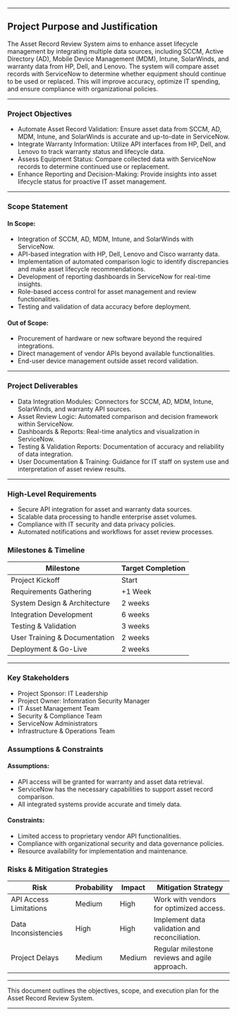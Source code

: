 

---

## Project Purpose and Justification

The Asset Record Review System aims to enhance asset lifecycle management by integrating multiple data sources, including SCCM, Active Directory (AD), Mobile Device Management (MDM), Intune, SolarWinds, and warranty data from HP, Dell, and Lenovo. The system will compare asset records with ServiceNow to determine whether equipment should continue to be used or replaced. This will improve accuracy, optimize IT spending, and ensure compliance with organizational policies.

---

### Project Objectives

* Automate Asset Record Validation: Ensure asset data from SCCM, AD, MDM, Intune, and SolarWinds is accurate and up-to-date in ServiceNow.
* Integrate Warranty Information: Utilize API interfaces from HP, Dell, and Lenovo to track warranty status and lifecycle data.
* Assess Equipment Status: Compare collected data with ServiceNow records to determine continued use or replacement.
* Enhance Reporting and Decision-Making: Provide insights into asset lifecycle status for proactive IT asset management.

---

### Scope Statement

#### In Scope:

* Integration of SCCM, AD, MDM, Intune, and SolarWinds with ServiceNow.
* API-based integration with HP, Dell, Lenovo and Cisco warranty data.
* Implementation of automated comparison logic to identify discrepancies and make asset lifecycle recommendations.
* Development of reporting dashboards in ServiceNow for real-time insights.
* Role-based access control for asset management and review functionalities.
* Testing and validation of data accuracy before deployment.

#### Out of Scope:

* Procurement of hardware or new software beyond the required integrations.
* Direct management of vendor APIs beyond available functionalities.
* End-user device management outside asset record validation.

---

### Project Deliverables

* Data Integration Modules: Connectors for SCCM, AD, MDM, Intune, SolarWinds, and warranty API sources.
* Asset Review Logic: Automated comparison and decision framework within ServiceNow.
* Dashboards & Reports: Real-time analytics and visualization in ServiceNow.
* Testing & Validation Reports: Documentation of accuracy and reliability of data integration.
* User Documentation & Training: Guidance for IT staff on system use and interpretation of asset review results.

---

### High-Level Requirements

* Secure API integration for asset and warranty data sources.
* Scalable data processing to handle enterprise asset volumes.
* Compliance with IT security and data privacy policies.
* Automated notifications and workflows for asset review processes.

### Milestones & Timeline

| Milestone | Target Completion |
|-----------|-------------------|
| Project Kickoff | Start |
| Requirements Gathering | +1 Week |
| System Design & Architecture | 2 weeks |
| Integration Development | 6 weeks |
| Testing & Validation | 3 weeks |
| User Training & Documentation | 2 weeks |
| Deployment & Go-Live | 2 weeks | 

---

### Key Stakeholders

* Project Sponsor: IT Leadership
* Project Owner: Infomration Security Manager
* IT Asset Management Team
* Security & Compliance Team
* ServiceNow Administrators
* Infrastructure & Operations Team

### Assumptions & Constraints

#### Assumptions:

* API access will be granted for warranty and asset data retrieval.
* ServiceNow has the necessary capabilities to support asset record comparison.
* All integrated systems provide accurate and timely data.

#### Constraints:

* Limited access to proprietary vendor API functionalities.
* Compliance with organizational security and data governance policies.
* Resource availability for implementation and maintenance.

### Risks & Mitigation Strategies

| Risk | Probability | Impact | Mitigation Strategy |
|------|-------------|--------|---------------------|
| API Access Limitations | Medium | High | Work with vendors for optimized access. |
| Data Inconsistencies | High | High | Implement data validation and reconciliation. |
| Project Delays | Medium | Medium | Regular milestone reviews and agile approach.| 

---


This document outlines the objectives, scope, and execution plan for the Asset Record Review System.

---

